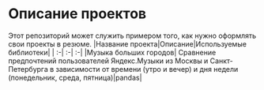 # Описание проектов
Этот репозиторий может служить примером того, как нужно оформлять свои проекты в резюме.
|Название проекта|Описание|Используемые библиотеки|
| :-| :-| :-|
|Музыка больших городов|
Сравнение предпочтений пользователей Яндекс.Музыки из Москвы и Санкт-Петербурга в зависимости от времени (утро и вечер) и дня недели (понедельник, среда, пятница)|pandas|
